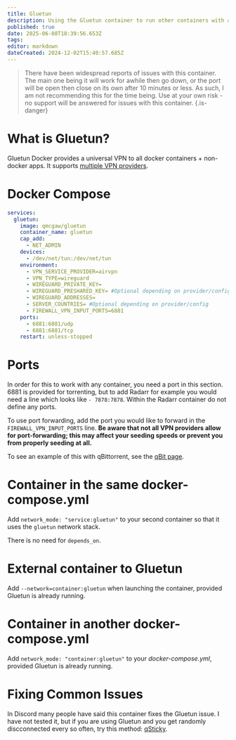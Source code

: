 ```yaml
---
title: Gluetun
description: Using the Gluetun container to run other containers with a VPN
published: true
date: 2025-06-08T18:39:56.653Z
tags: 
editor: markdown
dateCreated: 2024-12-02T15:40:57.685Z
---
```


> There have been widespread reports of issues with this container. The main one being it will work for awhile then go down, or the port will be open then close on its own after 10 minutes or less. As such, I am not recommending this for the time being. Use at your own risk - no support will be answered for issues with this container.
{.is-danger}


# What is Gluetun?

Gluetun Docker provides a universal VPN to all docker containers + non-docker apps. It supports [multiple VPN providers](https://github.com/qdm12/gluetun-wiki/tree/main/setup/providers).

# Docker Compose

```yaml
services:
  gluetun:
    image: qmcgaw/gluetun
    container_name: gluetun
    cap_add:
      - NET_ADMIN
    devices:
      - /dev/net/tun:/dev/net/tun
    environment:
      - VPN_SERVICE_PROVIDER=airvpn
      - VPN_TYPE=wireguard
      - WIREGUARD_PRIVATE_KEY=
      - WIREGUARD_PRESHARED_KEY= #Optional depending on provider/config
      - WIREGUARD_ADDRESSES=
      - SERVER_COUNTRIES= #Optional depending on provider/config
      - FIREWALL_VPN_INPUT_PORTS=6881
    ports:
      - 6881:6881/udp
      - 6881:6881/tcp
    restart: unless-stopped
```

# Ports

In order for this to work with any container, you need a port in this section. 6881 is provided for torrenting, but to add Radarr for example you would need a line which looks like `- 7878:7878`. Within the Radarr container do not define any ports. 

To use port forwarding, add the port you would like to forward in the `FIREWALL_VPN_INPUT_PORTS` line. **Be aware that not all VPN providers allow for port-forwarding; this may affect your seeding speeds or prevent you from properly seeding at all.**

To see an example of this with qBittorrent, see the [qBit page](/qBittorrent).

# Container in the same docker-compose.yml

Add `network_mode: "service:gluetun"` to your second container so that it uses the `gluetun` network stack.

There is no need for `depends_on`.

# External container to Gluetun

Add `--network=container:gluetun` when launching the container, provided Gluetun is already running.

# Container in another docker-compose.yml

Add `network_mode: "container:gluetun"` to your *docker-compose.yml*, provided Gluetun is already running.

# Fixing Common Issues

In Discord many people have said this container fixes the Gluetun issue. I have not tested it, but if you are using Gluetun and you get randomly discconnected every so often, try this method: [qSticky](https://github.com/monstermuffin/qSticky).